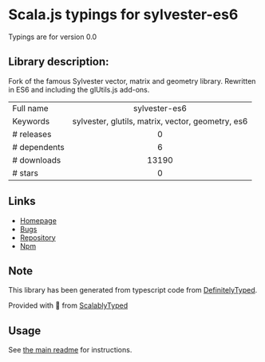
# Scala.js typings for sylvester-es6

Typings are for version 0.0

## Library description:
Fork of the famous Sylvester vector, matrix and geometry library. Rewritten in ES6 and including the glUtils.js add-ons.

|                    |                 |
| ------------------ | :-------------: |
| Full name          | sylvester-es6 |
| Keywords           | sylvester, glutils, matrix, vector, geometry, es6 |
| # releases         | 0 |
| # dependents       | 6 |
| # downloads        | 13190 |
| # stars            | 0 |

## Links
- [Homepage](https://github.com/pithumke/sylvester#readme)
- [Bugs](https://github.com/pithumke/sylvester/issues)
- [Repository](https://github.com/pithumke/sylvester-es6)
- [Npm](https://www.npmjs.com/package/sylvester-es6)
    


## Note
This library has been generated from typescript code from [DefinitelyTyped](https://definitelytyped.org).

Provided with :purple_heart: from [ScalablyTyped](https://github.com/oyvindberg/ScalablyTyped)

## Usage
See [the main readme](../../readme.md) for instructions.


